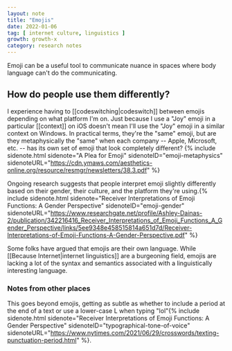 ```yaml
---
layout: note
title: "Emojis"
date: 2022-01-06
tag: [ internet culture, linguistics ]
growth: growth-x
category: research notes
---
```


Emoji can be a useful tool to communicate nuance in spaces where body language can't do the communicating. 

## How do people use them differently?

I experience having to [[codeswitching|codeswitch]] between emojis depending on what platform I'm on. Just because I use a "Joy" emoji in a particular [[context]] on iOS doesn't mean I'll use the "Joy" emoji in a similar context on Windows. In practical terms, they're the "same" emoji, but are they metaphysically the "same" when each company -- Apple, Microsoft, etc. -- has its own set of emoji that look completely different? {% include sidenote.html sidenote="A Plea for Emoji" sidenoteID="emoji-metaphysics" sidenoteURL="https://cdn.ymaws.com/aesthetics-online.org/resource/resmgr/newsletters/38.3.pdf" %}

Ongoing research suggests that people interpret emoji slightly differently based on their gender, their culture, and the platform they're using.{% include sidenote.html sidenote="Receiver Interpretations of Emoji Functions: A Gender Perspective" sidenoteID="emoji-gender" sidenoteURL="https://www.researchgate.net/profile/Ashley-Dainas-2/publication/342216416_Receiver_Interpretations_of_Emoji_Functions_A_Gender_Perspective/links/5ee9348e458515814a651d7d/Receiver-Interpretations-of-Emoji-Functions-A-Gender-Perspective.pdf" %}

Some folks have argued that emojis are their own language. While [[Because Internet|internet linguistics]] are a burgeoning field, emojis are lacking a lot of the syntax and semantics associated with a linguistically interesting language. 

### Notes from other places

This goes beyond emojis, getting as subtle as whether to include a period at the end of a text or use a lower-case L when typing "lol"{% include sidenote.html sidenote="Receiver Interpretations of Emoji Functions: A Gender Perspective" sidenoteID="typographical-tone-of-voice" sidenoteURL="https://www.nytimes.com/2021/06/29/crosswords/texting-punctuation-period.html" %}. 
